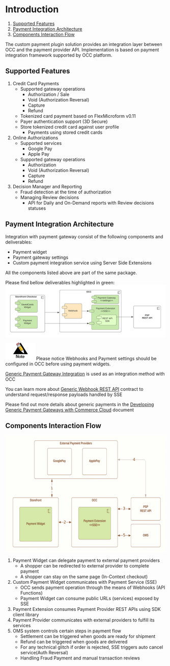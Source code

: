 # Introduction <!-- omit in toc -->

1. [Supported Features](#supported-features)
2. [Payment Integration Architecture](#payment-integration-architecture)
3. [Components Interaction Flow](#components-interaction-flow)

The custom payment plugin solution provides an integration layer between OCC and the payment provider API. Implementation is based on payment  integration framework supported by OCC platform.

## Supported Features

1. Credit Card Payments
    - Supported gateway operations
        - Authorization / Sale
        - Void (Authorization Reversal)
        - Capture
        - Refund
    - Tokenized card payment based on FlexMicroform v0.11
    - Payer authentication support (3D Secure)
    - Store tokenized credit card against user profile
        - Payments using stored credit cards
2. Online Authorizations
    - Supported services
        - Google Pay
        - Apple Pay
    - Supported gateway operations
        - Authorization
        - Void (Authorization Reversal)
        - Capture
        - Refund
3. Decision Manager and Reporting
    - Fraud detection at the time of authorization
    - Managing Review decisions
        - API for Daily and On-Demand reports with Review decisions statuses

## Payment Integration Architecture

Integration with payment gateway consist of the following components and deliverables:

- Payment widget
- Payment gateway settings
- Custom payment integration service using Server Side Extensions

All the components listed above are part of the same package.

Please find bellow deliverables highlighted in green:
![Deliverables](images/deliverables.png)

![Note](images/note.jpg) Please notice Webhooks and Payment settings should be configured in OCC before using payment widgets.

[Generic Payment Gateway Integration](https://docs.oracle.com/en/cloud/saas/commerce-cloud/occ-developer/create-generic-payment-gateway-integration1.html) is used as an integration method with OCC

You can learn more about [Generic Webhook REST API](https://docs.oracle.com/en/cloud/saas/commerce-cloud/20a/cxocc/op-ccadmin-v1-webhook-genericpayment-post.html) contract to understand request/response payloads handled by SSE

Please find out more details about generic payments in the [Developing Generic Payment Gateways with Commerce Cloud](https://community.oracle.com/docs/DOC-1000845) document

## Components Interaction Flow

![Interaction Flow](images/data-flow.png)

1.	Payment Widget can delegate payment to external payment providers
    - A shopper can be redirected to external provider to complete payment
    - A shopper can stay on the same page (In-Context checkout)
2.	Custom Payment Widget communicates with Payment Service (SSE)
    - OCC sends payment operation through the means of Webhooks (API Functions)
    - Payment Widget can consume public URLs (services) exposed by SSE
3.	Payment Extension consumes Payment Provider REST APIs using SDK client library
4.	Payment Provider communicates with external providers to fulfill its services
5.	OMS system controls certain steps in payment flow
    - Settlement can be triggered when goods are ready for shipment
    - Refund can be triggered when goods are delivered
    - For any technical glitch if order is rejected, SSE triggers auto cancel service(Auth Reversal)
    - Handling Fraud Payment and manual transaction reviews 
